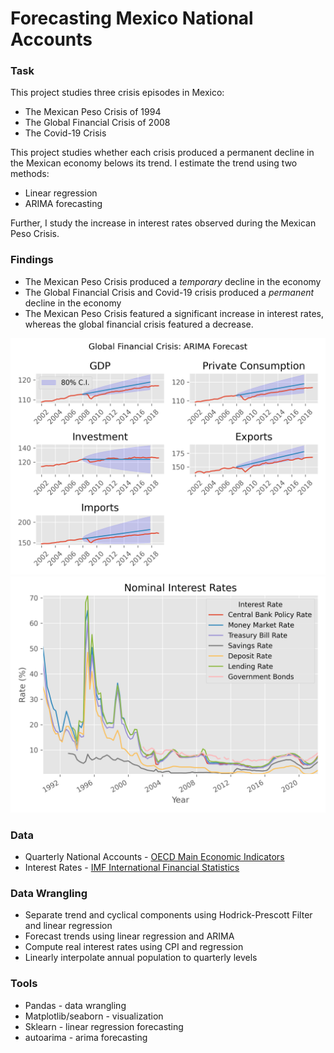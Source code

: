 # Forecasting Mexico National Accounts
### Task
This project studies three crisis episodes in Mexico:
- The Mexican Peso Crisis of 1994
- The Global Financial Crisis of 2008
- The Covid-19 Crisis

This project studies whether each crisis produced a permanent decline in the Mexican economy belows its trend. I estimate the trend using two methods:
- Linear regression
- ARIMA forecasting

Further, I study the increase in interest rates observed during the Mexican Peso Crisis.

### Findings
- The Mexican Peso Crisis produced a *temporary* decline in the economy
- The Global Financial Crisis and Covid-19 crisis produced a *permanent* decline in the economy
- The Mexican Peso Crisis featured a significant increase in interest rates, whereas the global financial crisis featured a decrease.

![blah](./fig/gfc_arima.png)
![blah](./fig/nominal_rates.png)

### Data
- Quarterly National Accounts - [OECD Main Economic Indicators](https://www.oecd.org/sdd/oecdmaineconomicindicatorsmei.htm)
- Interest Rates - [IMF International Financial Statistics](https://data.imf.org/?sk=4c514d48-b6ba-49ed-8ab9-52b0c1a0179b)

### Data Wrangling
- Separate trend and cyclical components using Hodrick-Prescott Filter and linear regression
- Forecast trends using linear regression and ARIMA
- Compute real interest rates using CPI and regression
- Linearly interpolate annual population to quarterly levels

### Tools
- Pandas - data wrangling
- Matplotlib/seaborn - visualization
- Sklearn - linear regression forecasting
- autoarima - arima forecasting